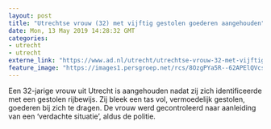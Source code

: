 ```yaml
---
layout: post
title: "Utrechtse vrouw (32) met vijftig gestolen goederen aangehouden"
date: Mon, 13 May 2019 14:28:32 GMT
categories: 
- utrecht 
- utrecht 
externe_link: "https://www.ad.nl/utrecht/utrechtse-vrouw-32-met-vijftig-gestolen-goederen-aangehouden~a7d1fc1d/"
feature_image: "https://images1.persgroep.net/rcs/8OzgPYa5R--62APElQVcsexs9fA/diocontent/147004428/_fitwidth/400/?appId=21791a8992982cd8da851550a453bd7f&quality=0.7"
---
```


Een 32-jarige vrouw uit Utrecht is aangehouden nadat zij zich identificeerde met een gestolen rijbewijs. Zij bleek een tas vol, vermoedelijk gestolen, goederen bij zich te dragen. De vrouw werd gecontroleerd naar aanleiding van een ‘verdachte situatie’, aldus de politie.
